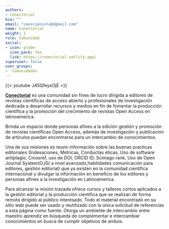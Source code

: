 ```yaml
---
authors:
- Conectorial
bio: ""
email: "ceosciencelab@gmail.com"
name: Conectorial
weight: 1
role: Comunidad
social:
- icon: globe
  icon_pack: fas
  link: https://conectorial.netlify.app/
superuser: false
user_groups:
-  Comunidades
---
```


{{< youtube J45QfeysOjE >}} 

**[Conectorial](https://conectorial.netlify.app/)** es una comunidad sin fines de lucro dirigida a editores de revistas científicas de acceso abierto y profesionales de investigación dedicada a desarrollar recursos y medios en fin de fomentar la producción científica y la promoción del crecimiento de revistas Open Access en latinoamerica.

Brinda un espacio donde personas afines a la edición gestión y promoción de revistas científicas Open Access, además de investigación y publicación de artículos puedan encontrarse para un intercambio de conocimientos.

Una de sus misiones es reunir información sobre las buenas practicas editoriales (Indexaciones, Métricas, Conductas éticas, Uso de software antiplagio, Crossref, uso de DOI, ORCID ID, Scimago rank, Uso de Open Journal System(OJS) a nivel avanzado,habilidades comunicación para editores, gestión editorial) que ya existen en la comunidad científica internacional y divulgar la información en beneficio de los editores y personas afines a la investigación en Latinoamerica.

Para alcanzar la misión trazada ofrece cursos y talleres cortos aplicados a la gestión editorial y la producción científica que se realizan de forma remota dirigido al público interesado.
Todo el material encontrado en su sitio web puede ser usado y reutilizado con la única solicitud de referencias a esta página como fuente.
Otorga un ambiente de intercambio entre maestro aprendiz en búsqueda de complementar e intercambiar conocimientos en busca de cumplir objetivos de ambos.
